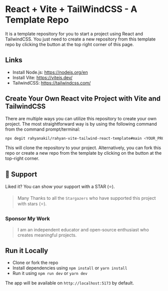 # React + Vite + TailWindCSS - A Template Repo

It is a template repository for you to start a project using React and TailwindCSS. You just need to create a new repository from this template repo by clicking the button at the top right corner of this page.



## Links

- Install Node.js: https://nodejs.org/en
- Install Vite: https://vitejs.dev/
- TailwindCSS: https://tailwindcss.com/

## Create Your Own React vite Project with Vite and TailwindCSS

There are multiple ways you can utilize this repository to create your own project. The most straightforward way is by using the following command from the command prompt/terminal:

```bash
npx degit rahyanakil/rahyan-vite-tailwind-react-template#main <YOUR_PROJECT_NAME>
```

This will clone the repository to your project. Alternatively, you can fork this repo or create a new repo from the template by clicking on the button at the top-right corner.

## 🫶 Support

Liked it? You can show your support with a STAR (⭐).

> Many Thanks to all the `Stargazers` who have supported this project with stars (⭐).

### Sponsor My Work

> I am an independent educator and open-source enthusiast who creates meaningful projects.

## Run it Locally

- Clone or fork the repo
- Install dependencies using `npm install` or `yarn install`
- Run it using `npm run dev` or `yarn dev`

The app will be available on `http://localhost:5173` by default.